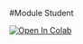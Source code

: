 #Module Student

[![Open In Colab](https://colab.research.google.com/assets/colab-badge.svg)](https://colab.research.google.com/github/inarticulatus/IPL_team_1/blob/master/Students/Existing_Students.ipynb)
